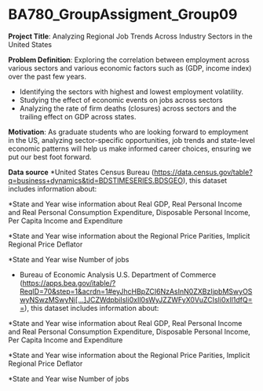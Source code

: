 # BA780_GroupAssigment_Group09

**Project Title**: Analyzing Regional Job Trends Across Industry Sectors in the United States


**Problem Definition**: Exploring the correlation between employment across various sectors and various economic factors such as (GDP, income index) over the past few years.

* Identifying the sectors with highest and lowest employment volatility.
* Studying the effect of economic events on jobs across sectors
* Analyzing the rate of firm deaths (closures) across sectors and the trailing effect on GDP across states.


**Motivation**: As graduate students who are looking forward to employment in the US, analyzing sector-specific opportunities, job trends and state-level economic patterns will help us make informed career choices, ensuring we put our best foot forward.


**Data source**
*United States Census Bureau (https://data.census.gov/table?q=business+dynamics&tid=BDSTIMESERIES.BDSGEO), this dataset includes information about:

 *State and Year wise information about Real GDP, Real Personal Income and Real Personal Consumption Expenditure, Disposable Personal Income, Per Capita Income and Expenditure
 
 *State and Year wise information about the Regional Price Parities, Implicit Regional Price Deflator
 
 *State and Year wise Number of jobs


* Bureau of Economic Analysis U.S. Department of Commerce (https://apps.bea.gov/itable/?ReqID=70&step=1&acrdn=1#eyJhcHBpZCI6NzAsInN0ZXBzIjpbMSwyOSwyNSwzMSwyNi[…]JCZWdpbiIsIi0xIl0sWyJZZWFyX0VuZCIsIi0xIl1dfQ==), this dataset includes information about:
  
 *State and Year wise information about Real GDP, Real Personal Income and Real Personal Consumption Expenditure, Disposable Personal Income, Per Capita Income and Expenditure
 
 *State and Year wise information about the Regional Price Parities, Implicit Regional Price Deflator
 
 *State and Year wise Number of jobs
